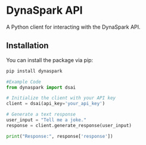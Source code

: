 # DynaSpark API

A Python client for interacting with the DynaSpark API.

## Installation

You can install the package via pip:

```bash
pip install dynaspark
```

```python
#Example Code
from dynaspark import dsai

# Initialize the client with your API key
client = dsai(api_key='your_api_key')

# Generate a text response
user_input = "Tell me a joke."
response = client.generate_response(user_input)

print("Response:", response['response'])
```
